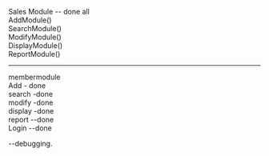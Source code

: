 Sales Module  -- done all  
AddModule()  
SearchModule()  
ModifyModule()  
DisplayModule()  
ReportModule()  

-------------------------  
membermodule  
Add  - done  
search  -done    
modify -done    
display  -done  
report  --done  
Login   --done     

--debugging.
